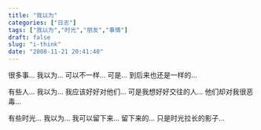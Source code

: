 ```yaml
---
title: "我以为"
categories: ["日志"]
tags: ["我以为","时光","朋友","事情"]
draft: false
slug: "i-think"
date: "2008-11-21 20:41:40"
---
```


很多事... 
我以为... 
可以不一样... 
可是... 
到后来也还是一样的... 

有些人... 
我以为... 
我应该好好对他们... 
可是我想好好交往的人... 
他们却对我很恶毒... 

有些时光... 
我以为... 
我可以留下来... 
留下来的... 
只是时光拉长的影子...

